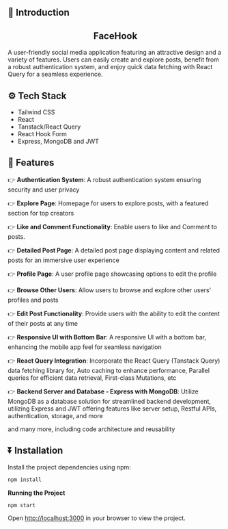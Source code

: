 
<div align="left">


## <a name="introduction">🤖 Introduction</a>
<h2 align="center">FaceHook</h3>

A user-friendly social media application featuring an attractive design and a variety of features. Users can easily create and explore posts, benefit from a robust authentication system, and enjoy quick data fetching with React Query for a seamless experience.

## <a name="tech-stack">⚙️ Tech Stack</a>

- Tailwind CSS
- React
- Tanstack/React Query
- React Hook Form
- Express, MongoDB and JWT

## <a name="features">🔋 Features</a>

👉 **Authentication System**: A robust authentication system ensuring security and user privacy

👉 **Explore Page**: Homepage for users to explore posts, with a featured section for top creators

👉 **Like and Comment Functionality**: Enable users to like and Comment to posts.

👉 **Detailed Post Page**: A detailed post page displaying content and related posts for an immersive user experience

👉 **Profile Page**: A user profile page showcasing options to edit the profile

👉 **Browse Other Users**: Allow users to browse and explore other users' profiles and posts

👉 **Edit Post Functionality**: Provide users with the ability to edit the content of their posts at any time

👉 **Responsive UI with Bottom Bar**: A responsive UI with a bottom bar, enhancing the mobile app feel for seamless navigation

👉 **React Query Integration**: Incorporate the React Query (Tanstack Query) data fetching library for, Auto caching to enhance performance, Parallel queries for efficient data retrieval, First-class Mutations, etc

👉 **Backend Server and Database - Express with MongoDB**: Utilize MongoDB as a database solution for streamlined backend development, utilizing Express and JWT offering features like server setup, Restful APIs, authentication, storage, and more

and many more, including code architecture and reusability 


## <a name="installation">⏬ Installation</a>

Install the project dependencies using npm:

```bash
npm install
```

**Running the Project**

```bash
npm start
```

Open [http://localhost:3000](http://localhost:3000) in your browser to view the project.
